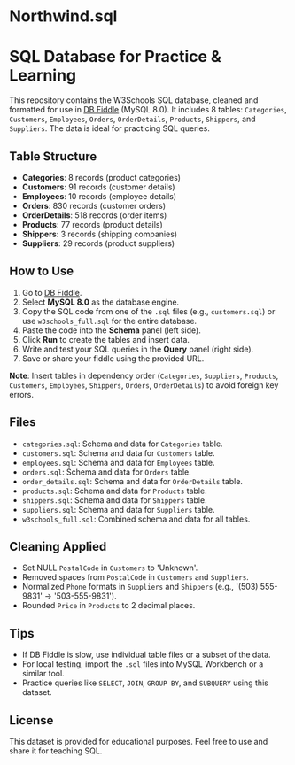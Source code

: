 # Northwind.sql

# SQL Database for Practice & Learning

This repository contains the W3Schools SQL database, cleaned and formatted for use in [DB Fiddle](https://www.db-fiddle.com/) (MySQL 8.0). It includes 8 tables: `Categories`, `Customers`, `Employees`, `Orders`, `OrderDetails`, `Products`, `Shippers`, and `Suppliers`. The data is ideal for practicing SQL queries.

## Table Structure
- **Categories**: 8 records (product categories)
- **Customers**: 91 records (customer details)
- **Employees**: 10 records (employee details)
- **Orders**: 830 records (customer orders)
- **OrderDetails**: 518 records (order items)
- **Products**: 77 records (product details)
- **Shippers**: 3 records (shipping companies)
- **Suppliers**: 29 records (product suppliers)

## How to Use
1. Go to [DB Fiddle](https://www.db-fiddle.com/).
2. Select **MySQL 8.0** as the database engine.
3. Copy the SQL code from one of the `.sql` files (e.g., `customers.sql`) or use `w3schools_full.sql` for the entire database.
4. Paste the code into the **Schema** panel (left side).
5. Click **Run** to create the tables and insert data.
6. Write and test your SQL queries in the **Query** panel (right side).
7. Save or share your fiddle using the provided URL.

**Note**: Insert tables in dependency order (`Categories`, `Suppliers`, `Products`, `Customers`, `Employees`, `Shippers`, `Orders`, `OrderDetails`) to avoid foreign key errors.

## Files
- `categories.sql`: Schema and data for `Categories` table.
- `customers.sql`: Schema and data for `Customers` table.
- `employees.sql`: Schema and data for `Employees` table.
- `orders.sql`: Schema and data for `Orders` table.
- `order_details.sql`: Schema and data for `OrderDetails` table.
- `products.sql`: Schema and data for `Products` table.
- `shippers.sql`: Schema and data for `Shippers` table.
- `suppliers.sql`: Schema and data for `Suppliers` table.
- `w3schools_full.sql`: Combined schema and data for all tables.

## Cleaning Applied
- Set NULL `PostalCode` in `Customers` to 'Unknown'.
- Removed spaces from `PostalCode` in `Customers` and `Suppliers`.
- Normalized `Phone` formats in `Suppliers` and `Shippers` (e.g., '(503) 555-9831' → '503-555-9831').
- Rounded `Price` in `Products` to 2 decimal places.

## Tips
- If DB Fiddle is slow, use individual table files or a subset of the data.
- For local testing, import the `.sql` files into MySQL Workbench or a similar tool.
- Practice queries like `SELECT`, `JOIN`, `GROUP BY`, and `SUBQUERY` using this dataset.

## License
This dataset is provided for educational purposes. Feel free to use and share it for teaching SQL.

